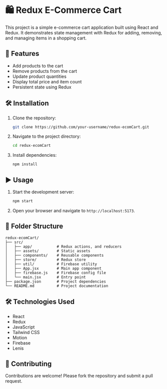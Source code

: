 # 🛍️ Redux E-Commerce Cart

This project is a simple e-commerce cart application built using React and Redux. It demonstrates state management with Redux for adding, removing, and managing items in a shopping cart.

## 🚀 Features

- Add products to the cart
- Remove products from the cart
- Update product quantities
- Display total price and item count
- Persistent state using Redux

## 🛠️ Installation

1. Clone the repository:
    ```bash
    git clone https://github.com/your-username/redux-ecomCart.git
    ```
2. Navigate to the project directory:
    ```bash
    cd redux-ecomCart
    ```
3. Install dependencies:
    ```bash
    npm install
    ```

## ▶️ Usage

1. Start the development server:
    ```bash
    npm start
    ```
2. Open your browser and navigate to `http://localhost:5173`.

## 📂 Folder Structure

```
redux-ecomCart/
├── src/
│   ├── app/           # Redux actions, and reducers
│   ├── assets/        # Static assets
│   ├── components/    # Reusable components
│   ├── store/         # Redux store
│   ├── util/          # Firebase utility
│   ├── App.jsx        # Main app component
│   ├── firebase.js    # Firebase config file
│   └── main.jsx       # Entry point
├── package.json       # Project dependencies
└── README.md          # Project documentation
```

## 🛠️ Technologies Used

- React
- Redux
- JavaScript
- Tailwind CSS
- Motion
- Firebase
- Lenis

## 🤝 Contributing

Contributions are welcome! Please fork the repository and submit a pull request.
